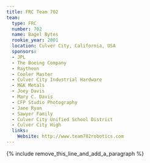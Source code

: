 ```yaml
---
title: FRC Team 702
team:
  type: FRC
  number: 702
  name: Bagel Bytes
  rookie_year: 2001
  location: Culver City, California, USA
  sponsors:
  - JPL
  - The Boeing Company
  - Raytheon
  - Cooler Master
  - Culver City Industrial Hardware
  - M&K Metals
  - Joey Davis
  - Mary C. Davis
  - CFP Studio Photography
  - Jane Ryan
  - Sawyer Family
  - Culver City Unified School District
  - Culver City High
  links:
    Website: http://www.team702robotics.com
---
```


{% include remove_this_line_and_add_a_paragraph %}